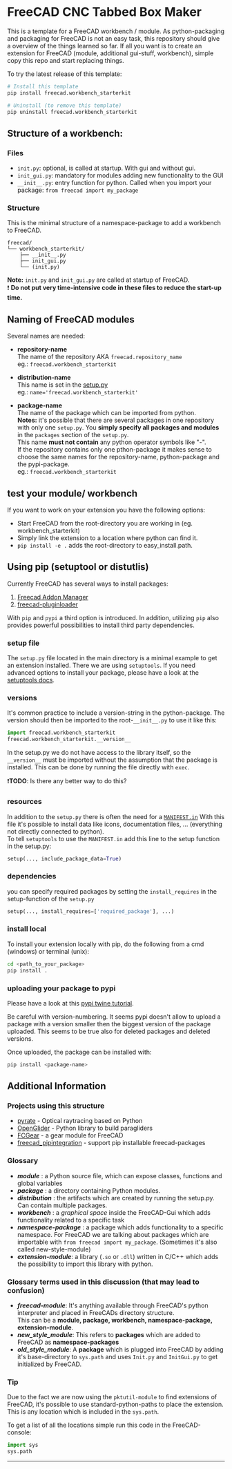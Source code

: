 # FreeCAD CNC Tabbed Box Maker

This is a template for a FreeCAD workbench / module. As python-packaging and packaging for FreeCAD is not an easy task, this repository should give a overview of the things learned so far. If all you want is to create an extension for FreeCAD (module, additional gui-stuff, workbench), simple copy this repo and start replacing things.

To try the latest release of this template:
```bash
# Install this template
pip install freecad.workbench_starterkit

# Uninstall (to remove this template)
pip uninstall freecad.workbench_starterkit 
```

## Structure of a workbench:

### Files

- `init.py`: optional, is called at startup. With gui and without gui.
- `init_gui.py`: mandatory for modules adding new functionality to the GUI
- `__init__.py`: entry function for python. Called when you import your package: `from freecad import my_package`

### Structure
This is the minimal structure of a namespace-package to add a workbench to FreeCAD.

```
freecad/
└── workbench_starterkit/
    ├── __init__.py
    ├── init_gui.py
    └── (init.py)
```

**Note:** `init.py` and `init_gui.py` are called at startup of FreeCAD.  
:exclamation: **Do not put very time-intensive code in these files to reduce the start-up time.**


## Naming of FreeCAD modules

Several names are needed:
- **repository-name**  
  The name of the repository AKA `freecad.repository_name`  
  eg.: `freecad.workbench_starterkit`

- **distribution-name**  
  This name is set in the [setup.py](setup.py)  
  eg.: `name='freecad.workbench_starterkit'`

- **package-name**  
  The name of the package which can be imported from python.  
  **Notes:** it's possible that there are several packages in one repository with only one `setup.py`. You **simply specify all packages and modules** in the `packages` section of the `setup.py`.  
  This name **must not contain** any python operator symbols like "-".  
  If the repository contains only one pthon-package it makes sense to choose the same names for the repository-name, python-package and the pypi-package.  
  eg.: `freecad.workbench_starterkit`


## test your module/ workbench

If you want to work on your extension you have the following options:

- Start FreeCAD from the root-directory you are working in (eg. workbench_starterkit)
- Simply link the extension to a location where python can find it.
- `pip install -e .` adds the root-directory to easy_install.path.

## Using pip (setuptool or distutlis)

Currently FreeCAD has several ways to install packages: 
1. [Freecad Addon Manager][AddonManager] 
2. [freecad-pluginloader][pluginloader]  

With `pip` and `pypi` a third option is introduced. In addition, utilizing `pip` also provides powerful possibilities to install third party dependencies.

### setup file

The `setup.py` file located in the main directory is a minimal example to get an extension installed. There we are using `setuptools`. If you need advanced options to install your package, please have a look at the [setuptools docs][setuptools].

### versions

It's common practice to include a version-string in the python-package. The version should then be imported to the root-`__init__.py` to use it like this:

```python
import freecad.workbench_starterkit
freecad.workbench_starterkit.__version__
```

In the setup.py we do not have access to the library itself, so the `__version__` must be imported without the assumption that the package is installed. This can be done by running the file directly with `exec`.  

:exclamation:**TODO**: Is there any better way to do this?

### resources

In addition to the `setup.py` there is often the need for a [`MANIFEST.in`][MANIFEST] With this file it's possible to install data like icons, documentation files, ... (everything not directly connected to python).  
To tell `setuptools` to use the `MANIFEST.in` add this line to the setup function in the setup.py:

```python
setup(..., include_package_data=True)
```

### dependencies

you can specify required packages by setting the `install_requires` in the setup-function of the `setup.py`

```python
setup(..., install_requires=['required_package'], ...)
```

### install local

To install your extension locally with pip, do the following from a cmd (windows) or terminal (unix):

```bash
cd <path_to_your_package>
pip install .
```

### uploading your package to pypi

Please have a look at this [pypi twine tutorial][twine].

Be careful with version-numbering. It seems pypi doesn't allow to upload a package with a version smaller then the biggest version of the package uploaded. This seems to be true also for deleted packages and deleted versions.

Once uploaded, the package can be installed with:

```bash
pip install <package-name>
```

## Additional Information

### Projects using this structure

- [pyrate][pyrate] - Optical raytracing based on Python  
- [OpenGlider][OpenGlider] - Python library to build paragliders
- [FCGear][FCGear] - a gear module for FreeCAD
- [freecad_pipintegration][FC_pipintegration] - support pip installable freecad-packages

### Glossary

- **_module_** : a Python source file, which can expose classes, functions and global variables
- **_package_** : a directory containing Python modules.
- **_distribution_** : the artifacts which are created by running the setup.py. Can contain multiple packages.
- **_workbench_** : a _graphical space_ inside the FreeCAD-Gui which adds functionality related to a specific task
- **_namespace-package_** : a package which adds functionality to a specific namespace. For FreeCAD we are talking about packages which are importable with `from freecad import my_package`. (Sometimes it's also called new-style-module)
- **_extension-module_**: a library (`.so` or `.dll`) written in C/C++ which adds the possibility to import this library with python.

### Glossary terms used in this discussion (that may lead to confusion)

- **_freecad-module_**: It's anything available through FreeCAD's python interpreter and placed in FreeCADs directory structure.  
This can be a **module, package, workbench, namespace-package, extension-module**.
- **_new_style_module_**: This refers to **packages** which are added to FreeCAD as **namespace-packages**
- **_old_style_module_**: A **package** which is plugged into FreeCAD by adding it's base-directory to `sys.path` and uses `Init.py` and `InitGui.py` to get initialized by FreeCAD.

### Tip

Due to the fact we are now using the `pktutil-module` to find extensions of FreeCAD, it's possible to use standard-python-paths to place the extension. This is any location which is included in the `sys.path`.  

To get a list of all the locations simple run this code in the FreeCAD-console:

```python
import sys
sys.path
```

--------------------------------------------------------------------------------

[AddonManager]: https://github.com/FreeCAD/FreeCAD-addons
[pluginloader]: https://github.com/microelly2/freecad-pluginloader
[setuptools]: https://setuptools.readthedocs.io/en/latest/
[MANIFEST]: https://docs.python.org/2/distutils/sourcedist.html#commands
[twine]: https://pypi.python.org/pypi/twine
[pyrate]: https://github.com/mess42/pyrate
[OpenGlider]: https://github.com/booya-at/OpenGlider
[FCGear]: https://github.com/looooo/FCGear
[FC_pipintegration]: https://github.com/looooo/freecad_pipintegration
